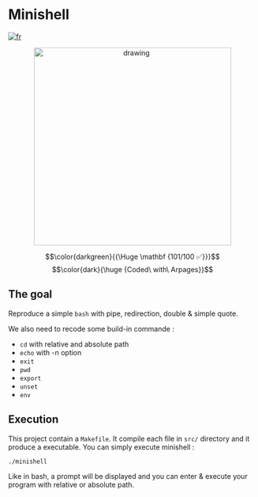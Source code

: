 # Minishell

[![fr](https://img.shields.io/badge/Langue-fr-blue)](README.fr.md)

<p align="center"><img src="https://i.imgur.com/zEbeMMp.jpeg" alt="drawing" width="400"/></p>

$$\color{darkgreen}{{\Huge \mathbf {101/100 ✅}}}$$
$$\color{dark}{\huge {Coded\ with\ Arpages}}$$

## The goal

Reproduce a simple `bash` with pipe, redirection, double & simple quote.

We also need to recode some build-in commande :
- `cd` with relative and absolute path
- `echo` with -n option
- `exit`
- `pwd`
- `export`
- `unset`
- `env`

## Execution

This project contain a `Makefile`.
It compile each file in `src/` directory and it produce a executable.
You can simply execute minishell :
````sh
./minishell
````
Like in bash, a prompt will be displayed and you can enter & execute your program with relative or absolute path.